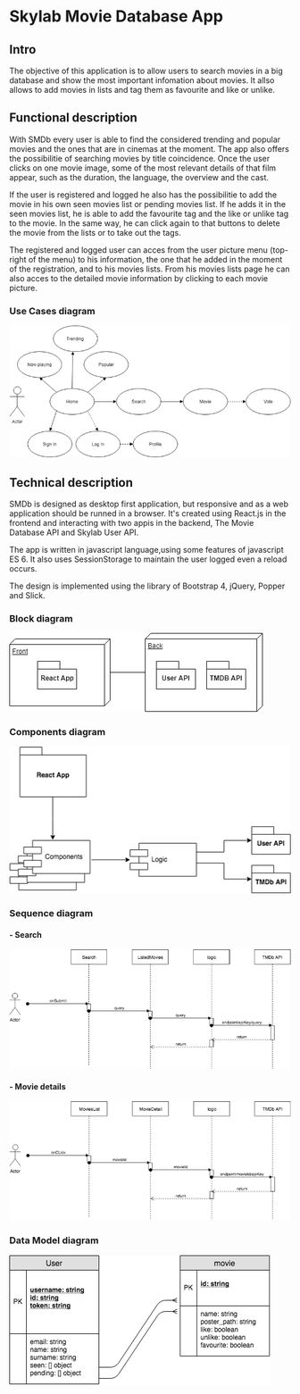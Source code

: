 # Skylab Movie Database App

## Intro

The objective of this application is to allow users to search movies in a big database and show the most important infomation about movies. It allso allows to add movies in lists and tag them as favourite and like or unlike.


## Functional description

With SMDb every user is able to find the considered trending and popular movies and the ones that are in cinemas at the moment. The app also offers the possibilitie of searching movies by title coincidence. Once the user clicks on one movie image, some of the most relevant details of that film appear, such as the duration, the language, the overview and the cast. 

If the user is registered and logged he also has the possibilitie to add the movie in his own seen movies list or pending movies list. If he adds it in the seen movies list, he is able to add the favourite tag and the like or unlike tag to the movie. In the same way, he can click again to that buttons to delete the movie from the lists or to take out the tags. 

The registered and logged user can acces from the user picture menu (top-right of the menu) to his information, the one that he added in the moment of the registration, and to his movies lists. From his movies lists page he can also acces to the detailed movie information by clicking to each movie picture.   

### Use Cases diagram

![alt use cases diagram](./images/use_cases_diagram.png)

## Technical description

SMDb is designed as desktop first application, but responsive and as a web application should be runned in a browser. It's created using React.js in the frontend and interacting with two appis in the backend, The Movie Database API and Skylab User API. 

The app is written in javascript language,using some features of javascript ES 6. It also uses SessionStorage to maintain the user logged even a reload occurs. 

The design is implemented using the library of Bootstrap 4, jQuery, Popper and Slick. 

### Block diagram

![alt block diagram](./images/blocks_diagram.png)

### Components diagram

![alt components diagram](./images/components_diagram.png)

### Sequence diagram

#### - Search

![alt sequence diagram - search](./images/sequence_diagram.png)

#### - Movie details

![alt sequence diagram - movie details](./images/sequence_diagram.1.png)

### Data Model diagram

![alt data model diagram](./images/data_model_diagram.png)


